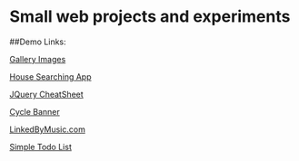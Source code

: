 Small web projects and experiments
=======
##Demo Links:

[Gallery Images](http://goo.gl/IdgZXW)

[House Searching App](http://goo.gl/EmPvoD)

[JQuery CheatSheet](http://goo.gl/okS8oZ)

[Cycle Banner](http://goo.gl/bSREsH)

[LinkedByMusic.com](http://goo.gl/FNTvLj)

[Simple Todo List](http://goo.gl/JuBAxc)
